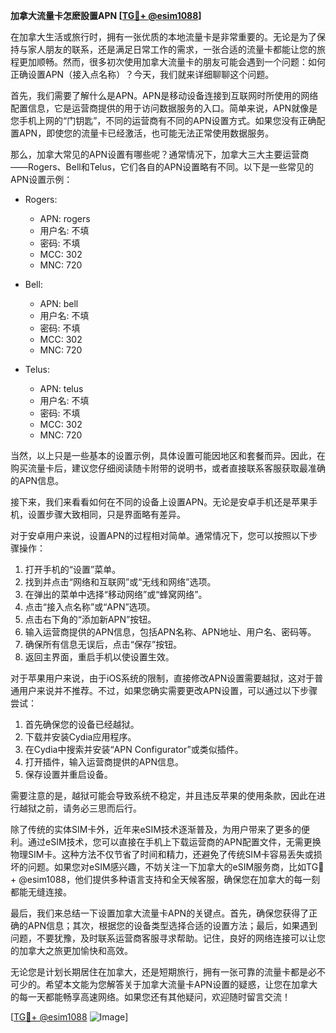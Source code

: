 **加拿大流量卡怎麽設置APN [[TG💪+ @esim1088](https://t.me/s/esim1088)]**

在加拿大生活或旅行时，拥有一张优质的本地流量卡是非常重要的。无论是为了保持与家人朋友的联系，还是满足日常工作的需求，一张合适的流量卡都能让您的旅程更加顺畅。然而，很多初次使用加拿大流量卡的朋友可能会遇到一个问题：如何正确设置APN（接入点名称）？今天，我们就来详细聊聊这个问题。

首先，我们需要了解什么是APN。APN是移动设备连接到互联网时所使用的网络配置信息，它是运营商提供的用于访问数据服务的入口。简单来说，APN就像是您手机上网的“门钥匙”，不同的运营商有不同的APN设置方式。如果您没有正确配置APN，即使您的流量卡已经激活，也可能无法正常使用数据服务。

那么，加拿大常见的APN设置有哪些呢？通常情况下，加拿大三大主要运营商——Rogers、Bell和Telus，它们各自的APN设置略有不同。以下是一些常见的APN设置示例：

- Rogers:
  - APN: rogers
  - 用户名: 不填
  - 密码: 不填
  - MCC: 302
  - MNC: 720

- Bell:
  - APN: bell
  - 用户名: 不填
  - 密码: 不填
  - MCC: 302
  - MNC: 720

- Telus:
  - APN: telus
  - 用户名: 不填
  - 密码: 不填
  - MCC: 302
  - MNC: 720

当然，以上只是一些基本的设置示例，具体设置可能因地区和套餐而异。因此，在购买流量卡后，建议您仔细阅读随卡附带的说明书，或者直接联系客服获取最准确的APN信息。

接下来，我们来看看如何在不同的设备上设置APN。无论是安卓手机还是苹果手机，设置步骤大致相同，只是界面略有差异。

对于安卓用户来说，设置APN的过程相对简单。通常情况下，您可以按照以下步骤操作：

1. 打开手机的“设置”菜单。
2. 找到并点击“网络和互联网”或“无线和网络”选项。
3. 在弹出的菜单中选择“移动网络”或“蜂窝网络”。
4. 点击“接入点名称”或“APN”选项。
5. 点击右下角的“添加新APN”按钮。
6. 输入运营商提供的APN信息，包括APN名称、APN地址、用户名、密码等。
7. 确保所有信息无误后，点击“保存”按钮。
8. 返回主界面，重启手机以使设置生效。

对于苹果用户来说，由于iOS系统的限制，直接修改APN设置需要越狱，这对于普通用户来说并不推荐。不过，如果您确实需要更改APN设置，可以通过以下步骤尝试：

1. 首先确保您的设备已经越狱。
2. 下载并安装Cydia应用程序。
3. 在Cydia中搜索并安装“APN Configurator”或类似插件。
4. 打开插件，输入运营商提供的APN信息。
5. 保存设置并重启设备。

需要注意的是，越狱可能会导致系统不稳定，并且违反苹果的使用条款，因此在进行越狱之前，请务必三思而后行。

除了传统的实体SIM卡外，近年来eSIM技术逐渐普及，为用户带来了更多的便利。通过eSIM技术，您可以直接在手机上下载运营商的APN配置文件，无需更换物理SIM卡。这种方法不仅节省了时间和精力，还避免了传统SIM卡容易丢失或损坏的问题。如果您对eSIM感兴趣，不妨关注一下加拿大的eSIM服务商，比如TG💪+ @esim1088，他们提供多种语言支持和全天候客服，确保您在加拿大的每一刻都能无缝连接。

最后，我们来总结一下设置加拿大流量卡APN的关键点。首先，确保您获得了正确的APN信息；其次，根据您的设备类型选择合适的设置方法；最后，如果遇到问题，不要犹豫，及时联系运营商客服寻求帮助。记住，良好的网络连接可以让您的加拿大之旅更加愉快和高效。

无论您是计划长期居住在加拿大，还是短期旅行，拥有一张可靠的流量卡都是必不可少的。希望本文能为您解答关于加拿大流量卡APN设置的疑惑，让您在加拿大的每一天都能畅享高速网络。如果您还有其他疑问，欢迎随时留言交流！

[[TG💪+ @esim1088](https://t.me/s/esim1088) ![Image](https://i.postimg.cc/4NQfJmqS/Snipaste-2025-05-13-00-14-12.png)]